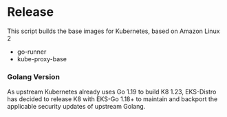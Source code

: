 # Release

This script builds the base images for Kubernetes, based on Amazon Linux 2
* go-runner
* kube-proxy-base

### Golang Version

As upstream Kubernetes already uses Go 1.19 to build K8 1.23, EKS-Distro has decided to release K8 
with EKS-Go 1.18+ to maintain and backport the applicable security updates of upstream Golang.
